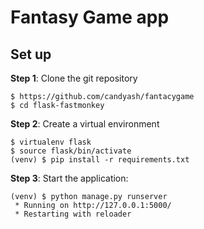 Fantasy Game app
================


Set up
------------
**Step 1**: Clone the git repository

    $ https://github.com/candyash/fantacygame
    $ cd flask-fastmonkey

**Step 2**: Create a virtual environment

    $ virtualenv flask
    $ source flask/bin/activate
    (venv) $ pip install -r requirements.txt
**Step 3**: Start the application:

    (venv) $ python manage.py runserver
     * Running on http://127.0.0.1:5000/
     * Restarting with reloader
